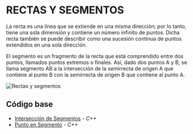 # RECTAS Y SEGMENTOS

La recta es una línea que se extiende en una misma dirección; por lo tanto, tiene una sola dimensión y contiene un número
infinito de puntos. Dicha recta también se puede describir como una sucesión continua de puntos extendidos en una sola dirección.

El segmento es un fragmento de la recta que está comprendido entre dos puntos, llamados puntos extremos o finales. Así, 
dado dos puntos A y B, se llama segmento AB a la intersección de la semirrecta de origen A que contiene al punto B con 
la semirrecta de origen B que contiene al punto A.

![Rectas y segmentos](https://1.bp.blogspot.com/-WxmMOtkGFFA/WK3aoNx0moI/AAAAAAAAZ2o/XYDe5v7lqXcArr89sUyRye613IKt6XevwCLcB/s1600/Segmentos.png)

## Código base
- [Intersección de Segmentos](https://github.com/NatiBilbao/AlgoritmicaII2022/blob/main/Contenido/Capitulo%205/Geometria_computacional/Rectas_y_Segmentos/interseccionDeSegmentos.cpp) - _C++_
- [Punto en Segmento](https://github.com/NatiBilbao/AlgoritmicaII2022/blob/main/Contenido/Capitulo%205/Geometria_computacional/Rectas_y_Segmentos/puntoEnSegmento.cpp) - _C++_
